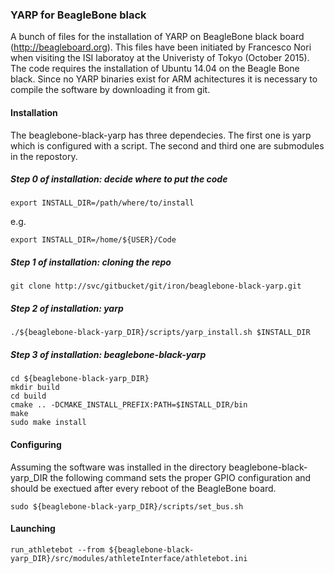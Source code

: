 ### YARP for BeagleBone black

A bunch of files for the installation of YARP on BeagleBone black board (http://beagleboard.org). This files have been initiated by Francesco Nori when visiting the ISI laboratoy at the Univeristy of Tokyo (October 2015). The code requires the installation of Ubuntu 14.04 on the Beagle Bone black. Since no YARP binaries exist for ARM achitectures it is necessary to compile the software by downloading it from git. 

#### Installation

The beaglebone-black-yarp has three dependecies. The first one is yarp which is configured with a script. The second and third one are submodules in the repostory.

##### Step 0 of installation: decide where to put the code
```
export INSTALL_DIR=/path/where/to/install
```
e.g.

```
export INSTALL_DIR=/home/${USER}/Code
```

##### Step 1 of installation: cloning the repo
```
git clone http://svc/gitbucket/git/iron/beaglebone-black-yarp.git 
```

##### Step 2 of installation: yarp
```
./${beaglebone-black-yarp_DIR}/scripts/yarp_install.sh $INSTALL_DIR
```

##### Step 3 of installation: beaglebone-black-yarp
```
cd ${beaglebone-black-yarp_DIR}
mkdir build
cd build
cmake .. -DCMAKE_INSTALL_PREFIX:PATH=$INSTALL_DIR/bin
make
sudo make install
```

#### Configuring
Assuming the software was installed in the directory beaglebone-black-yarp_DIR the following command sets the proper GPIO configuration and should be exectued after every reboot of the BeagleBone board.

```
sudo ${beaglebone-black-yarp_DIR}/scripts/set_bus.sh
```

#### Launching

```
run_athletebot --from ${beaglebone-black-yarp_DIR}/src/modules/athleteInterface/athletebot.ini
```

